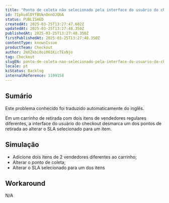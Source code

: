 ```yaml
---
title: "Ponto de coleta não selecionado pela interface do usuário do checkout ao alterar o SLA"
id: 7Ipku4lDYfBUknOnnOJQbA
status: PUBLISHED
createdAt: 2025-03-25T13:27:47.682Z
updatedAt: 2025-03-25T13:27:48.350Z
publishedAt: 2025-03-25T13:27:48.350Z
firstPublishedAt: 2025-03-25T13:27:48.350Z
contentType: knownIssue
productTeam: Checkout
author: 2mXZkbi0oi061KicTExNjo
tag: Checkout
slugEN: ponto-de-coleta-nao-selecionado-pela-interface-do-usuario-do-checkout-ao-alterar-o-sla
locale: pt
kiStatus: Backlog
internalReference: 1199158
---
```


## Sumário

<div class="alert alert-info">
  <p>Este problema conhecido foi traduzido automaticamente do inglês.</p>
</div>


Em um carrinho de retirada com dois itens de vendedores regulares diferentes, a interface do usuário do checkout desmarca um dos pontos de retirada ao alterar o SLA selecionado para um item.

## Simulação



- Adicione dois itens de 2 vendedores diferentes ao carrinho;
- Alterar o ponto de coleta;
- Alterar o SLA selecionado para um dos itens

## Workaround


N/A




